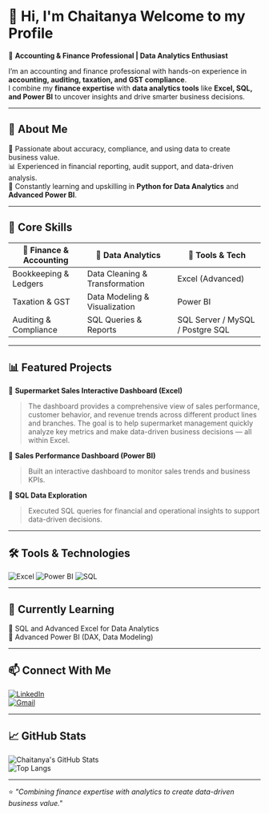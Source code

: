 # 👋 Hi, I'm Chaitanya Welcome to my Profile 

💼 **Accounting & Finance Professional | Data Analytics Enthusiast**  

I’m an accounting and finance professional with hands-on experience in **accounting, auditing, taxation, and GST compliance**.  
I combine my **finance expertise** with **data analytics tools** like **Excel, SQL, and Power BI** to uncover insights and drive smarter business decisions.  

---

## 🧠 About Me  
🎯 Passionate about accuracy, compliance, and using data to create business value.  
📊 Experienced in financial reporting, audit support, and data-driven analysis.  
🚀 Constantly learning and upskilling in **Python for Data Analytics** and **Advanced Power BI**.  

---

## 🧮 Core Skills  
| 💼 Finance & Accounting | 🧩 Data Analytics | 🧰 Tools & Tech |
|--------------------------|------------------|----------------|
| Bookkeeping & Ledgers | Data Cleaning & Transformation | Excel (Advanced) |
| Taxation & GST | Data Modeling & Visualization | Power BI |
| Auditing & Compliance | SQL Queries & Reports | SQL Server / MySQL / Postgre SQL |

---

## 📊 Featured Projects  
🔹 **Supermarket Sales Interactive Dashboard (Excel)**  
> The dashboard provides a comprehensive view of sales performance, customer behavior, and revenue trends across different product lines and branches.
The goal is to help supermarket management quickly analyze key metrics and make data-driven business decisions — all within Excel.  

🔹 **Sales Performance Dashboard (Power BI)**  
> Built an interactive dashboard to monitor sales trends and business KPIs.  

🔹 **SQL Data Exploration**  
> Executed SQL queries for financial and operational insights to support data-driven decisions.  

---

## 🛠️ Tools & Technologies  
![Excel](https://img.shields.io/badge/Excel-217346?style=for-the-badge&logo=microsoft-excel&logoColor=white)
![Power BI](https://img.shields.io/badge/Power%20BI-F2C811?style=for-the-badge&logo=power-bi&logoColor=black)
![SQL](https://img.shields.io/badge/SQL-025E8C?style=for-the-badge&logo=postgresql&logoColor=white)

---

## 🌱 Currently Learning  
📘 SQL and Advanced Excel for Data Analytics  
📗 Advanced Power BI (DAX, Data Modeling)  

---

## 📫 Connect With Me  
[![LinkedIn](https://img.shields.io/badge/LinkedIn-0077B5?style=for-the-badge&logo=linkedin&logoColor=white)](https://www.linkedin.com/in/chaitanya-hegde-8a6363288)  
[![Gmail](https://img.shields.io/badge/Email-D14836?style=for-the-badge&logo=gmail&logoColor=white)](mailto:vhchaitanya003@gmail.com)

---

## 📈 GitHub Stats  
![Chaitanya's GitHub Stats](https://github-readme-stats.vercel.app/api?username=yourusername&show_icons=true&theme=tokyonight)  
![Top Langs](https://github-readme-stats.vercel.app/api/top-langs/?username=yourusername&layout=compact&theme=tokyonight)

---

⭐ *"Combining finance expertise with analytics to create data-driven business value."*

